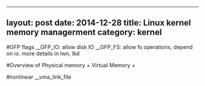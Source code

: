 
---
layout: post
date: 2014-12-28
title: Linux kernel memory managerment
category: kernel
---

#GFP flags
__GFP_IO: allow disk IO
__GFP_FS: allow fs operations, depend on io.
more details in lwn, lkd

#Overview of 
Physical memory + Virtual Memory + 






#nonlinear
__vma_link_file


